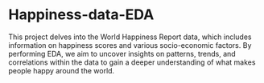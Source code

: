 # Happiness-data-EDA

This project delves into the World Happiness Report data, which includes information on happiness scores and various socio-economic factors. By performing EDA, we aim to uncover insights on patterns, trends, and correlations within the data to gain a deeper understanding of what makes people happy around the world.
